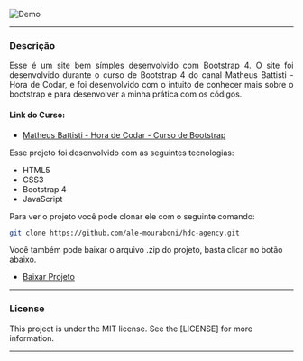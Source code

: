 ![Demo](readme/demo.gif)

---

<div style="text-align: justify">

### Descrição
Esse é um site bem símples desenvolvido com Bootstrap 4. O site foi desenvolvido durante o curso de Bootstrap 4 do canal Matheus Battisti - Hora de Codar, e foi desenvolvido com o intuito de conhecer mais sobre o bootstrap e para desenvolver a minha prática com os códigos.

</div>

#### Link do Curso:

* [Matheus Battisti - Hora de Codar - Curso de Bootstrap](https://www.youtube.com/playlist?list=PLnDvRpP8Bnexu5wvxogy6N49_S5Xk8Cze)

Esse projeto foi desenvolvido com as seguintes tecnologias:
* HTML5
* CSS3
* Bootstrap 4
* JavaScript

Para ver o projeto você pode clonar ele com o seguinte comando:    

```sh
git clone https://github.com/ale-mouraboni/hdc-agency.git
```  
  
Você também pode baixar o arquivo .zip do projeto, basta clicar no botão abaixo.
  
* [Baixar Projeto](https://github.com/ale-mouraboni/hdc-agency/archive/refs/heads/main.zip)

---

### License
This project is under the MIT license. See the [LICENSE] for more information.

---
